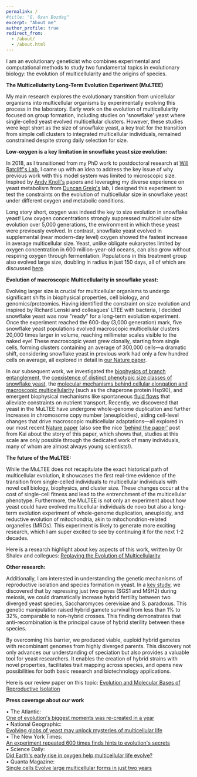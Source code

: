 ```yaml
---
permalink: /
#title: "G. Ozan Bozdag"
excerpt: "About me"
author_profile: true
redirect_from: 
  - /about/
  - /about.html
---
```

I am an evolutionary geneticist who combines experimental and computational methods to study two fundamental topics in evolutionary biology: the evolution of multicellularity and the origins of species.

**The Multicellularity Long-Term Evolution Experiment (MuLTEE)**

My main research explores the evolutionary transition from unicellular organisms into multicellular organisms by experimentally evolving this process in the laboratory. Early work on the evolution of multicellularity focused on group formation, including studies on 'snowflake' yeast where single-celled yeast evolved multicellular clusters. However, these studies were kept short as the size of snowflake yeast, a key trait for the transition from simple cell clusters to integrated multicellular individuals, remained constrained despite strong daily selection for size.

**Low-oxygen is a key limitation in snowflake yeast size evolution:**

In 2018, as I transitioned from my PhD work to postdoctoral research at [Will Ratcliff's Lab](https://ratclifflab.biosci.gatech.edu), I came up with an idea to address the key issue of why previous work with this model system was limited to microscopic size. Inspired by [Andy Knoll's](https://www.oeb.harvard.edu/people/andrew-h-knoll) papers and leveraging my diverse experience on yeast metabolism from [Duncan Greig's](https://profiles.ucl.ac.uk/4336) lab, I designed this experiment to test the constraints on the evolution of multicellular size in snowflake yeast under different oxygen and metabolic conditions.

Long story short, oxygen was indeed the key to size evolution in snowflake yeast! Low oxygen concentrations strongly suppressed multicellular size evolution over 5,000 generations, the environment in which these yeast were previously evolved. In contrast, snowflake yeast evolved in supplemental (near modern-day level) oxygen showed the fastest increase in average multicellular size. Yeast, unlike obligate eukaryotes limited by oxygen concentration in 600 million-year-old oceans, can also grow without respiring oxygen through fermentation. Populations in this treatment group also evolved large size, doubling in radius in just 150 days, all of which are discussed [here](https://doi.org/10.1038/s41467-021-23104-0).

**Evolution of macroscopic Multicellularity in snowflake yeast:**

Evolving larger size is crucial for multicellular organisms to undergo significant shifts in biophysical properties, cell biology, and genomics/proteomics. Having identified the constraint on size evolution and inspired by Richard Lenski and colleagues' LTEE with bacteria, I decided snowflake yeast was now "ready" for a long-term evolution experiment. Once the experiment reached the 600-day (3,000 generation) mark, five snowflake yeast populations evolved macroscopic multicellular clusters 20,000 times larger in volume, reaching millimeter scales visible to the naked eye! These macroscopic yeast grew clonally, starting from single cells, forming clusters containing an average of 300,000 cells—a dramatic shift, considering snowflake yeast in previous work had only a few hundred cells on average, all explored in detail in [our Nature paper](https://doi.org/10.1038/s41586-023-06052-1).

In our subsequent work, we investigated the [biophysics of branch entanglement](https://doi.org/10.1103/PhysRevX.14.011008), the [coexistence of distinct phenotypic size classes of snowflake yeast](https://doi.org/10.1038/s41559-024-02367-y), the [molecular mechanisms behind cellular elongation and macroscopic multicellularity](https://www.science.org/doi/10.1126/sciadv.adn2706) (such as the chaperone protein Hsp90), and emergent biophysical mechanisms like spontaneous [fluid flows](https://pmc.ncbi.nlm.nih.gov/articles/PMC11213004/) that alleviate constraints on nutrient transport. Recently, we discovered that yeast in the MuLTEE have undergone whole-genome duplication and further increases in chromosome copy number (aneuploidies), aiding cell-level changes that drive macroscopic multicellular adaptations—all explored in our most recent [Nature paper](https://doi.org/10.1038/s41586-025-08689-6) (also see the nice ['behind the paper'](https://communities.springernature.com/posts/a-long-term-evolution-experiment-for-whole-genome-duplication?channel_id=behind-the-paper) post from Kai about the story of this paper, which shows that, studies at this scale are only possible through the dedicated work of many individuals, many of whom are almost always young scientists!).

**The future of the MuLTEE:**

While the MuLTEE does not recapitulate the exact historical path of multicellular evolution, it showcases the first real-time evidence of the transition from single-celled individuals to multicellular individuals with novel cell biology, biophysics, and cluster size. These changes occur at the cost of single-cell fitness and lead to the entrenchment of the multicellular phenotype. Furthermore, the MuLTEE is not only an experiment about how yeast could have evolved multicellular individuals de novo but also a long-term evolution experiment of whole-genome duplication, aneuploidy, and reductive evolution of mitochondria, akin to mitochondrion-related organelles (MROs). This experiment is likely to generate more exciting research, which I am super excited to see by continuing it for the next 1-2 decades.

Here is a research highlight about key aspects of this work, written by Or Shalev and collegues: [Replaying the Evolution of Multicellularity](https://doi.org/10.1016/j.tree.2023.07.007)

**Other research:**

Additionally, I am interested in understanding the genetic mechanisms of reproductive isolation and species formation in yeast. In a [key study](https://doi.org/10.1016/j.cub.2020.12.038), we discovered that by repressing just two genes (SGS1 and MSH2) during meiosis, we could dramatically increase hybrid fertility between two diverged yeast species, Saccharomyces cerevisiae and S. paradoxus. This genetic manipulation raised hybrid gamete survival from less than 1% to 32%, comparable to non-hybrid crosses. This finding demonstrates that anti-recombination is the principal cause of hybrid sterility between these species. 

By overcoming this barrier, we produced viable, euploid hybrid gametes with recombinant genomes from highly diverged parents. This discovery not only advances our understanding of speciation but also provides a valuable tool for yeast researchers. It enables the creation of hybrid strains with novel properties, facilitates trait mapping across species, and opens new possibilities for both basic research and biotechnology applications.

Here is our review paper on this topic: [Evolution and Molecular Bases of Reproductive Isolation](https://doi.org/10.1016/j.gde.2022.101952)

**Press coverage about our work**

• The Atlantic: <br />
[One of evolution's biggest moments was re-created in a year](https://www.theatlantic.com/science/archive/2023/05/multicellular-organism-evolution-yeast-experiment/674030/) <br />
  •	National Geographic: <br />
[Evolving globs of yeast may unlock mysteries of multicellular life](https://www.nationalgeographic.co.uk/science-and-technology/2021/09/evolving-globs-of-yeast-may-unlock-mysteries-of-multicellular-life) <br />
  • The New York Times: <br />
[An experiment repeated 600 times finds hints to evolution's secrets](https://archive.is/1yCVn) <br />
  • Science Daily: <br />
[Did Earth's early rise in oxygen help multicellular life evolve?](https://www.sciencedaily.com/releases/2021/05/210518205459.htm) <br />
  •	Quanta Magazine: <br />
[Single cells Evolve large multicellular forms in just two years](https://www.quantamagazine.org/single-cells-evolve-large-multicellular-forms-in-just-two-years-20210922/)